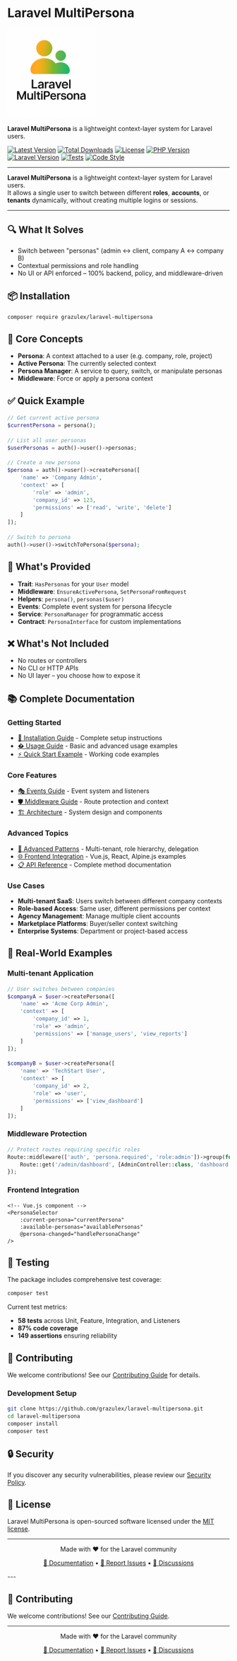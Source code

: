 # Laravel MultiPersona

<img src="new_logo.png" alt="Laravel MultiPersona" width="200">

**Laravel MultiPersona** is a lightweight context-layer system for Laravel users.  

[![Latest Version](https://img.shields.io/packagist/v/grazulex/laravel-multipersona.svg?style=flat-square)](https://packagist.org/packages/grazulex/laravel-multipersona)
[![Total Downloads](https://img.shields.io/packagist/dt/grazulex/laravel-multipersona.svg?style=flat-square)](https://packagist.org/packages/grazulex/laravel-multipersona)
[![License](https://img.shields.io/github/license/grazulex/laravel-multipersona.svg?style=flat-square)](https://github.com/Grazulex/laravel-multipersona/blob/main/LICENSE.md)
[![PHP Version](https://img.shields.io/packagist/php-v/grazulex/laravel-multipersona.svg?style=flat-square)](https://php.net/)
[![Laravel Version](https://img.shields.io/badge/laravel-12.x-ff2d20?style=flat-square&logo=laravel)](https://laravel.com/)
[![Tests](https://img.shields.io/github/actions/workflow/status/grazulex/laravel-multipersona/tests.yml?branch=main&label=tests&style=flat-square)](https://github.com/Grazulex/laravel-multipersona/actions)
[![Code Style](https://img.shields.io/badge/code%20style-pint-000000?style=flat-square&logo=laravel)](https://github.com/laravel/pint)

---

**Laravel MultiPersona** is a lightweight context-layer system for Laravel users.  
It allows a single user to switch between different **roles**, **accounts**, or **tenants** dynamically, without creating multiple logins or sessions.

---

## 🔍 What It Solves

- Switch between "personas" (admin ↔ client, company A ↔ company B)
- Contextual permissions and role handling
- No UI or API enforced – 100% backend, policy, and middleware-driven

## 📦 Installation

```bash
composer require grazulex/laravel-multipersona
```

## 🧩 Core Concepts

- **Persona**: A context attached to a user (e.g. company, role, project)
- **Active Persona**: The currently selected context
- **Persona Manager**: A service to query, switch, or manipulate personas
- **Middleware**: Force or apply a persona context

## ✅ Quick Example

```php
// Get current active persona
$currentPersona = persona();

// List all user personas
$userPersonas = auth()->user()->personas;

// Create a new persona
$persona = auth()->user()->createPersona([
    'name' => 'Company Admin',
    'context' => [
        'role' => 'admin',
        'company_id' => 123,
        'permissions' => ['read', 'write', 'delete']
    ]
]);

// Switch to persona
auth()->user()->switchToPersona($persona);
```

## 🧱 What's Provided

- **Trait**: `HasPersonas` for your `User` model
- **Middleware**: `EnsureActivePersona`, `SetPersonaFromRequest`
- **Helpers**: `persona()`, `personas($user)`
- **Events**: Complete event system for persona lifecycle
- **Service**: `PersonaManager` for programmatic access
- **Contract**: `PersonaInterface` for custom implementations

## ❌ What's Not Included

- No routes or controllers
- No CLI or HTTP APIs  
- No UI layer – you choose how to expose it

## 📚 Complete Documentation

### Getting Started
- [📖 Installation Guide](docs/installation-guide.md) - Complete setup instructions
- [� Usage Guide](docs/usage-guide.md) - Basic and advanced usage examples
- [⚡ Quick Start Example](examples/basic_usage.php) - Working code examples

### Core Features  
- [🎭 Events Guide](docs/events-guide.md) - Event system and listeners
- [🛡️ Middleware Guide](docs/middleware-guide.md) - Route protection and context
- [🏗️ Architecture](docs/architecture.md) - System design and components

### Advanced Topics
- [🎯 Advanced Patterns](docs/advanced-patterns.md) - Multi-tenant, role hierarchy, delegation
- [🌐 Frontend Integration](docs/frontend-integration.md) - Vue.js, React, Alpine.js examples
- [📋 API Reference](docs/api-reference.md) - Complete method documentation

### Use Cases
- **Multi-tenant SaaS**: Users switch between different company contexts
- **Role-based Access**: Same user, different permissions per context
- **Agency Management**: Manage multiple client accounts
- **Marketplace Platforms**: Buyer/seller context switching
- **Enterprise Systems**: Department or project-based access

## 🎯 Real-World Examples

### Multi-tenant Application
```php
// User switches between companies
$companyA = $user->createPersona([
    'name' => 'Acme Corp Admin',
    'context' => [
        'company_id' => 1,
        'role' => 'admin',
        'permissions' => ['manage_users', 'view_reports']
    ]
]);

$companyB = $user->createPersona([
    'name' => 'TechStart User', 
    'context' => [
        'company_id' => 2,
        'role' => 'user',
        'permissions' => ['view_dashboard']
    ]
]);
```

### Middleware Protection
```php
// Protect routes requiring specific roles
Route::middleware(['auth', 'persona.required', 'role:admin'])->group(function () {
    Route::get('/admin/dashboard', [AdminController::class, 'dashboard']);
});
```

### Frontend Integration
```vue
<!-- Vue.js component -->
<PersonaSelector 
    :current-persona="currentPersona"
    :available-personas="availablePersonas"
    @persona-changed="handlePersonaChange"
/>
```

## 🧪 Testing

The package includes comprehensive test coverage:

```bash
composer test
```

Current test metrics:
- **58 tests** across Unit, Feature, Integration, and Listeners
- **87% code coverage**
- **149 assertions** ensuring reliability

## 🤝 Contributing

We welcome contributions! See our [Contributing Guide](CONTRIBUTING.md) for details.

### Development Setup
```bash
git clone https://github.com/grazulex/laravel-multipersona.git
cd laravel-multipersona
composer install
composer test
```

## 🔒 Security

If you discover any security vulnerabilities, please review our [Security Policy](SECURITY.md).

## 📄 License

Laravel MultiPersona is open-sourced software licensed under the [MIT license](LICENSE.md).

---

<div align="center">
  <p>Made with ❤️ for the Laravel community</p>
  <p>
    <a href="https://github.com/grazulex/laravel-multipersona/wiki">📖 Documentation</a> •
    <a href="https://github.com/grazulex/laravel-multipersona/issues">🐛 Report Issues</a> •
    <a href="https://github.com/grazulex/laravel-multipersona/discussions">💬 Discussions</a>
  </p>
</div>
---

## 🤝 Contributing

We welcome contributions! See our [Contributing Guide](CONTRIBUTING.md).

---

<div align="center">
  <p>Made with ❤️ for the Laravel community</p>
  <p>
    <a href="https://github.com/grazulex/laravel-multipersona/wiki">📖 Documentation</a> •
    <a href="https://github.com/grazulex/laravel-multipersona/issues">🐛 Report Issues</a> •
    <a href="https://github.com/grazulex/laravel-multipersona/discussions">💬 Discussions</a>
  </p>
</div>
